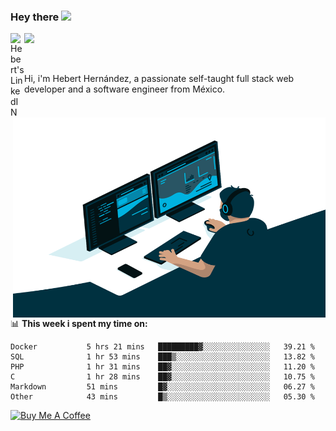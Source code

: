 ### Hey there <img src="https://media.giphy.com/media/hvRJCLFzcasrR4ia7z/giphy.gif" width="25px">
<a href="https://www.linkedin.com/in/evertcode/" target="_blank">
  <img align="left" alt="Hebert's LinkedIN" width="22px" src="https://raw.githubusercontent.com/peterthehan/peterthehan/master/assets/linkedin.svg" />
</a>

![](https://visitor-badge.glitch.me/badge?page_id=evertcode.evertcode)

<br />

Hi, i'm Hebert Hernández, a passionate self-taught full stack web developer and a software engineer from México.

<img align="right" alt="GIF" src="https://github.com/evertcode/evertcode/blob/master/code.gif?raw=true" width="500" height="320" />

📊 **This week i spent my time on:**

<!--START_SECTION:waka-->

```text
Docker           5 hrs 21 mins   █████████▓░░░░░░░░░░░░░░░   39.21 %
SQL              1 hr 53 mins    ███▒░░░░░░░░░░░░░░░░░░░░░   13.82 %
PHP              1 hr 31 mins    ██▓░░░░░░░░░░░░░░░░░░░░░░   11.20 %
C                1 hr 28 mins    ██▓░░░░░░░░░░░░░░░░░░░░░░   10.75 %
Markdown         51 mins         █▓░░░░░░░░░░░░░░░░░░░░░░░   06.27 %
Other            43 mins         █▒░░░░░░░░░░░░░░░░░░░░░░░   05.30 %
```

<!--END_SECTION:waka-->

<a href="https://www.buymeacoffee.com/evertcode" target="_blank"><img src="https://cdn.buymeacoffee.com/buttons/v2/default-red.png" alt="Buy Me A Coffee" width="150" ></a>

